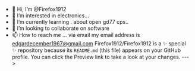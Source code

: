 - 👋 Hi, I’m @Firefox1912
- 👀 I’m interested in electronics...
- 🌱 I’m currently learning . about open gd77 cps..
- 💞️ I’m looking to collaborate on software 
- 📫 How to reach me ...
via email 
my email address is edgardecember1967@gmail.com
Firefox1912/Firefox1912 is a ✨ special ✨ repository because its `README.md` (this file) appears on your GitHub profile.
You can click the Preview link to take a look at your changes.
--->
